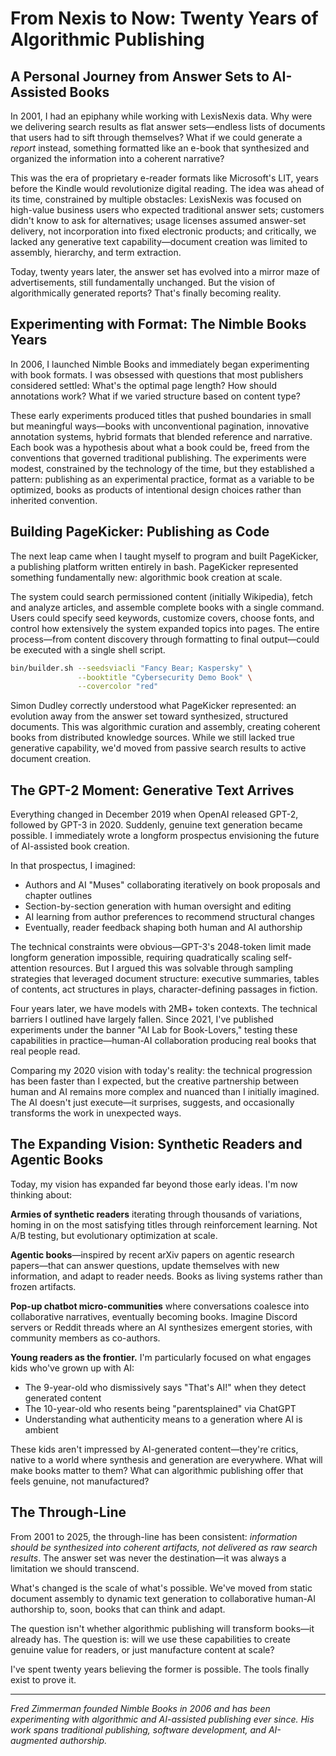 # From Nexis to Now: Twenty Years of Algorithmic Publishing

## A Personal Journey from Answer Sets to AI-Assisted Books

In 2001, I had an epiphany while working with LexisNexis data. Why were we delivering search results as flat answer sets—endless lists of documents that users had to sift through themselves? What if we could generate a *report* instead, something formatted like an e-book that synthesized and organized the information into a coherent narrative?

This was the era of proprietary e-reader formats like Microsoft's LIT, years before the Kindle would revolutionize digital reading. The idea was ahead of its time, constrained by multiple obstacles: LexisNexis was focused on high-value business users who expected traditional answer sets; customers didn't know to ask for alternatives; usage licenses assumed answer-set delivery, not incorporation into fixed electronic products; and critically, we lacked any generative text capability—document creation was limited to assembly, hierarchy, and term extraction.

Today, twenty years later, the answer set has evolved into a mirror maze of advertisements, still fundamentally unchanged. But the vision of algorithmically generated reports? That's finally becoming reality.

## Experimenting with Format: The Nimble Books Years

In 2006, I launched Nimble Books and immediately began experimenting with book formats. I was obsessed with questions that most publishers considered settled: What's the optimal page length? How should annotations work? What if we varied structure based on content type?

These early experiments produced titles that pushed boundaries in small but meaningful ways—books with unconventional pagination, innovative annotation systems, hybrid formats that blended reference and narrative. Each book was a hypothesis about what a book could be, freed from the conventions that governed traditional publishing. The experiments were modest, constrained by the technology of the time, but they established a pattern: publishing as an experimental practice, format as a variable to be optimized, books as products of intentional design choices rather than inherited convention.

## Building PageKicker: Publishing as Code

The next leap came when I taught myself to program and built PageKicker, a publishing platform written entirely in bash. PageKicker represented something fundamentally new: algorithmic book creation at scale.

The system could search permissioned content (initially Wikipedia), fetch and analyze articles, and assemble complete books with a single command. Users could specify seed keywords, customize covers, choose fonts, and control how extensively the system expanded topics into pages. The entire process—from content discovery through formatting to final output—could be executed with a single shell script.

```bash
bin/builder.sh --seedsviacli "Fancy Bear; Kaspersky" \
               --booktitle "Cybersecurity Demo Book" \
               --covercolor "red"
```

Simon Dudley correctly understood what PageKicker represented: an evolution away from the answer set toward synthesized, structured documents. This was algorithmic curation and assembly, creating coherent books from distributed knowledge sources. While we still lacked true generative capability, we'd moved from passive search results to active document creation.

## The GPT-2 Moment: Generative Text Arrives

Everything changed in December 2019 when OpenAI released GPT-2, followed by GPT-3 in 2020. Suddenly, genuine text generation became possible. I immediately wrote a longform prospectus envisioning the future of AI-assisted book creation.

In that prospectus, I imagined:

- Authors and AI "Muses" collaborating iteratively on book proposals and chapter outlines
- Section-by-section generation with human oversight and editing
- AI learning from author preferences to recommend structural changes
- Eventually, reader feedback shaping both human and AI authorship

The technical constraints were obvious—GPT-3's 2048-token limit made longform generation impossible, requiring quadratically scaling self-attention resources. But I argued this was solvable through sampling strategies that leveraged document structure: executive summaries, tables of contents, act structures in plays, character-defining passages in fiction.

Four years later, we have models with 2MB+ token contexts. The technical barriers I outlined have largely fallen. Since 2021, I've published experiments under the banner "AI Lab for Book-Lovers," testing these capabilities in practice—human-AI collaboration producing real books that real people read.

Comparing my 2020 vision with today's reality: the technical progression has been faster than I expected, but the creative partnership between human and AI remains more complex and nuanced than I initially imagined. The AI doesn't just execute—it surprises, suggests, and occasionally transforms the work in unexpected ways.

## The Expanding Vision: Synthetic Readers and Agentic Books

Today, my vision has expanded far beyond those early ideas. I'm now thinking about:

**Armies of synthetic readers** iterating through thousands of variations, homing in on the most satisfying titles through reinforcement learning. Not A/B testing, but evolutionary optimization at scale.

**Agentic books**—inspired by recent arXiv papers on agentic research papers—that can answer questions, update themselves with new information, and adapt to reader needs. Books as living systems rather than frozen artifacts.

**Pop-up chatbot micro-communities** where conversations coalesce into collaborative narratives, eventually becoming books. Imagine Discord servers or Reddit threads where an AI synthesizes emergent stories, with community members as co-authors.

**Young readers as the frontier.** I'm particularly focused on what engages kids who've grown up with AI:
- The 9-year-old who dismissively says "That's AI!" when they detect generated content
- The 10-year-old who resents being "parentsplained" via ChatGPT
- Understanding what authenticity means to a generation where AI is ambient

These kids aren't impressed by AI-generated content—they're critics, native to a world where synthesis and generation are everywhere. What will make books matter to them? What can algorithmic publishing offer that feels genuine, not manufactured?

## The Through-Line

From 2001 to 2025, the through-line has been consistent: *information should be synthesized into coherent artifacts, not delivered as raw search results*. The answer set was never the destination—it was always a limitation we should transcend.

What's changed is the scale of what's possible. We've moved from static document assembly to dynamic text generation to collaborative human-AI authorship to, soon, books that can think and adapt.

The question isn't whether algorithmic publishing will transform books—it already has. The question is: will we use these capabilities to create genuine value for readers, or just manufacture content at scale?

I've spent twenty years believing the former is possible. The tools finally exist to prove it.

---

*Fred Zimmerman founded Nimble Books in 2006 and has been experimenting with algorithmic and AI-assisted publishing ever since. His work spans traditional publishing, software development, and AI-augmented authorship.*
